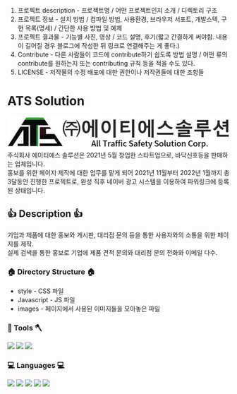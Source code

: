 1. 프로젝트 description - 프로젝트명 / 어떤 프로젝트인지 소개 / 디렉토리 구조
2. 프로젝트 정보 - 설치 방법 / 컴파일 방법, 사용환경, 브라우저 서포트, 개발스텍, 구현 목록(명세) / 간단한 사용 방법 및 예제
3. 프로젝트 결과물 - 기능별 사진, 영상 / 코드 설명, 후기(짧고 간결하게 써야함. 내용이 길어질 경우 블로그에 작성한 뒤 링크로 연결해주는 게 좋다.)
4. Contribute - 다른 사람들이 코드에 contribute하기 쉽도록 방법 설명 / 어떤 류의 contribute를 원하는지 또는 contributing 규칙 등을 적을 수도 있다.
5. LICENSE - 저작물의 수정 배포에 대한 권한이나 저작권들에 대한 조항들



# ATS Solution
<a href="http://atssolution.co.kr/" target="_blank"><img src="/images/로고.JPG" alt="atssolution 로고"></img></a><br/>
주식회사 에이티에스 솔루션은 2021년 5월 창업한 스타트업으로, 바닥신호등을 판매하는 업체입니다.   
홍보를 위한 페이지 제작에 대한 업무를 맡게 되어 2021년 11월부터 2022년 1월까지 총 3달동안 진행한 프로젝트로, 완성 직후 네이버 광고 시스템을 이용하여 파워링크에 등록된 상태입니다. 

## 👍 Description 👍
기업과 제품에 대한 홍보와 게시판, 대리점 문의 등을 통한 사용자와의 소통을 위한 페이지를 제작.   
실제 검색을 통한 홍보로 기업에 제품 견적 문의와 대리점 문의 전화와 이메일 다수.

### 🏠 Directory Structure 🏠   
- style - CSS 파일   
- Javascript - JS 파일   
- images - 페이지에서 사용된 이미지들을 모아놓은 파일   

### 🔨 Tools 🪓   
<img src="https://img.shields.io/badge/-VisualStudioCode-%23007ACC?style=flat-square&logo=VisualStudioCode&logoColor=white" />
<img src="https://img.shields.io/badge/-FileZilla-%23BF0000?style=flat-square&logo=FileZilla&logoColor=white" />
<img src="https://img.shields.io/badge/-GitHub-%23181717?style=flat-square&logo=GitHub&logoColor=white" />


### 💻 Languages 💻    
<img src="https://img.shields.io/badge/-HTML5-%23E34F26?style=flat-square&logo=HTML5&logoColor=white">
<img src="https://img.shields.io/badge/-CSS3-%231572B6?style=flat-square&logo=CSS3&logoColor=white">
<img src="https://img.shields.io/badge/-JavaScript-%23F7DF1E?style=flat-square&logo=JavaScript&logoColor=black">
<img src="https://img.shields.io/badge/-MariaDB-%23003545?style=flat-square&logo=MariaDB&logocolor=%23003545">
<img src="https://img.shields.io/badge/-PHP-%23777BB4?style=flat-square&logo=PHP&logoColor=white">

